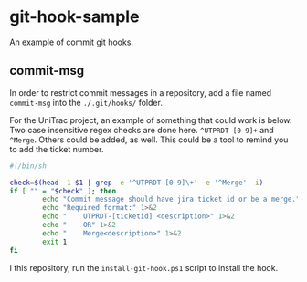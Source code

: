 # git-hook-sample
An example of commit git hooks.

## commit-msg
In order to restrict commit messages in a repository, add a file named `commit-msg` into the `./.git/hooks/` folder. 

For the UniTrac project, an example of something that could work is below. Two case insensitive regex checks are done here. `^UTPRDT-[0-9]+` and `^Merge`. Others could be added, as well. This could be a tool to remind you to add the ticket number.
```bash
#!/bin/sh

check=$(head -1 $1 | grep -e '^UTPRDT-[0-9]\+' -e '^Merge' -i)
if [ "" = "$check" ]; then
        echo "Commit message should have jira ticket id or be a merge." 1>&2
        echo "Required format:" 1>&2
        echo "    UTPRDT-[ticketid] <description>" 1>&2
        echo "    OR" 1>&2
        echo "    Merge<description>" 1>&2
        exit 1
fi
```

I this repository, run the `install-git-hook.ps1` script to install the hook.

